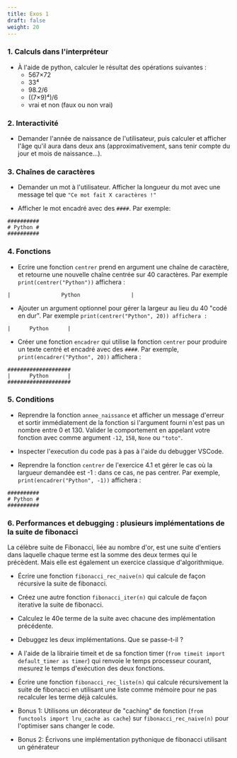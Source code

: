 ```yaml
---
title: Exos 1
draft: false
weight: 20
---
```




### 1. Calculs dans l'interpréteur

- À l'aide de python, calculer le résultat des opérations suivantes :
    - 567×72
    - 33⁴
    - 98.2/6
    - ((7×9)⁴)/6
    - vrai et non (faux ou non vrai)


### 2. Interactivité

- Demander l'année de naissance de l'utilisateur, puis calculer et afficher l'âge qu'il
aura dans deux ans (approximativement, sans tenir compte du jour et mois de naissance...).


### 3. Chaînes de caractères

- Demander un mot à l'utilisateur. Afficher la longueur du mot avec
une message tel que `"Ce mot fait X caractères !"`

- Afficher le mot encadré avec des `####`. Par exemple:

```
##########
# Python #
##########
```

### 4. Fonctions

- Ecrire une fonction `centrer` prend en argument une chaîne de caractère, et retourne une nouvelle chaîne centrée sur 40 caractères. Par exemple `print(centrer("Python"))` affichera :

```text
|                Python                |
```

- Ajouter un argument optionnel pour gérer la largeur au lieu du 40 "codé en dur". Par exemple `print(centrer("Python", 20)) affichera :`

```text
|      Python      |
```

- Créer une fonction `encadrer` qui utilise la fonction `centrer` pour
produire un texte centré et encadré avec des `####`. Par exemple,
`print(encadrer("Python", 20))` affichera :

```text
####################
|      Python      |
####################
```


### 5. Conditions

- Reprendre la fonction `annee_naissance` et afficher un message d'erreur et sortir immédiatement de la fonction si l'argument fourni n'est pas un nombre entre 0 et 130. Valider le comportement en appelant votre fonction avec comme argument `-12`, `158`, `None` ou `"toto"`.

- Inspecter l'execution du code pas à pas à l'aide du debugger VSCode.

- Reprendre la fonction `centrer` de l'exercice 4.1 et gérer le cas où la largueur demandée est -1 : dans ce cas, ne pas centrer. Par exemple,
`print(encadrer("Python", -1))` affichera :

```text
##########
# Python #
##########
```

### 6. Performances et debugging : plusieurs implémentations de la suite de fibonacci

La célèbre suite de Fibonacci, liée au nombre d'or, est une suite d'entiers dans laquelle chaque terme est la somme des deux termes qui le précèdent. Mais elle est également un exercice classique d'algorithmique.

- Écrire une fonction `fibonacci_rec_naive(n)` qui calcule de façon récursive la suite de fibonacci.

- Créez une autre fonction `fibonacci_iter(n)` qui calcule de façon iterative la suite de fibonacci.

- Calculez le 40e terme de la suite avec chacune des implémentation précédente.

- Debuggez les deux implémentations. Que se passe-t-il ?

- A l'aide de la librairie timeit et de sa fonction timer (`from timeit import default_timer as timer`) qui renvoie le temps processeur courant, mesurez le temps d'exécution des deux fonctions.

- Écrire une fonction `fibonacci_rec_liste(n)` qui calcule récursivement la suite de fibonacci en utilisant une liste comme mémoire pour ne pas recalculer les terme déjà calculés.

- Bonus 1: Utilisons un décorateur de "caching" de fonction (`from functools import lru_cache as cache`) sur `fibonacci_rec_naive(n)` pour l'optimiser sans changer le code.

- Bonus 2: Écrivons une implémentation pythonique de fibonacci utilisant un générateur